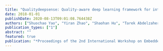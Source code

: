 ```yaml
---
title: "Qualitydeepsense: Quality-aware deep learning framework for internet of things applications with sensor-temporal attention"
date: 2018-01-01
publishDate: 2020-08-13T09:01:08.764438Z
authors: ["Shuochao Yao", "Yiran Zhao", "Shaohan Hu", "Tarek Abdelzaher"]
publication_types: ["1"]
abstract: ""
featured: true
publication: "*Proceedings of the 2nd International Workshop on Embedded and Mobile Deep Learning*"
---
```


